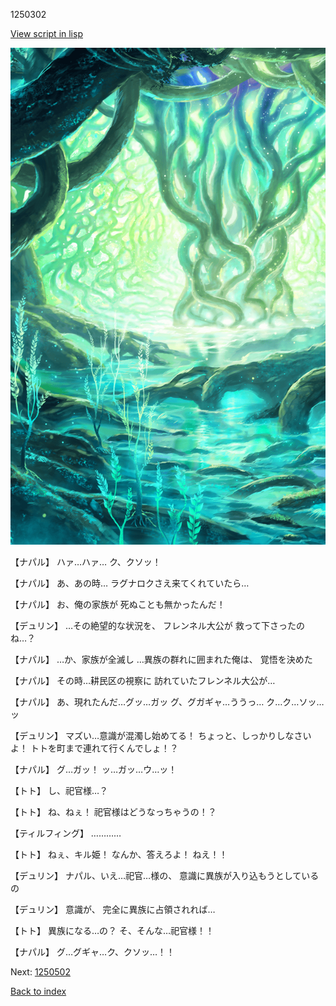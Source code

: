 1250302

[View script in lisp](../scripts/1250302.txt)

![tree_cavern.png](../images/backgrounds/tree_cavern.png)

【ナパル】
ハァ…ハァ…
ク、クソッ！

【ナパル】
あ、あの時…
ラグナロクさえ来てくれていたら…

【ナパル】
お、俺の家族が
死ぬことも無かったんだ！

【デュリン】
…その絶望的な状況を、
フレンネル大公が
救って下さったのね…？

【ナパル】
…か、家族が全滅し
…異族の群れに囲まれた俺は、
覚悟を決めた

【ナパル】
その時…耕民区の視察に
訪れていたフレンネル大公が…

【ナパル】
あ、現れたんだ…グッ…ガッ
グ、グガギャ…ううっ…
ク…ク…ソッ…ッ

【デュリン】
マズい…意識が混濁し始めてる！
ちょっと、しっかりしなさいよ！
トトを町まで連れて行くんでしょ！？

【ナパル】
グ…ガッ！
ッ…ガッ…ウ…ッ！

【トト】
し、祀官様…？

【トト】
ね、ねぇ！
祀官様はどうなっちゃうの！？

【ティルフィング】
…………

【トト】
ねぇ、キル姫！
なんか、答えろよ！
ねえ！！

【デュリン】
ナパル、いえ…祀官…様の、
意識に異族が入り込もうとしているの

【デュリン】
意識が、
完全に異族に占領されれば…

【トト】
異族になる…の？
そ、そんな…祀官様！！

【ナパル】
グ…グギャ…ク、クソッ…！！

Next: [1250502](1250502.md)

[Back to index](index.md)
